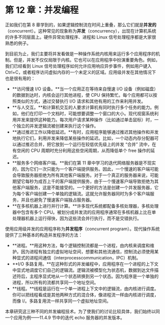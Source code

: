 # 第 12 章：并发编程

正如我们在第 8 章学到的，如果逻辑控制流在时间上重叠，那么它们就是**并发的**（concurrent）。这种常见的现象称为**并发**（concurrency），出现在计算机系统的许多不同层面上。硬件异常处理程序、进程和 Linux 信号处理程序都是大家很熟悉的例子。

到目前为止，我们主要将并发看做是一种操作系统内核用来运行多个应用程序的机制。但是，并发不仅仅局限于内核。它也可以在应用程序中扮演重要角色。例如，我们已经看到 Linux 信号处理程序如何允许应用响应异步事件，例如用户键入 Ctrl+C，或者程序访问虚拟内存的一个未定义的区域。应用级并发在其他情况下也是很有用的：

* **访问慢速 I/O 设备。**当一个应用正在等待来自慢速 I/O 设备（例如磁盘）的数据到达时，内核会运行其他进程，使 CPU 保持繁忙。每个应用都可以按照类似的方式，通过交替执行 I/O 请求和其他有用的工作来利用并发。
* **与人交互。**和计算机交互的人要求计算机有同时执行多个任务的能力。例如，他们在打印一个文档时，可能想要调整一个窗口的大小。现代视窗系统利用并发来提供这种能力。每次用户请求某种操作（比如通过单击鼠标）时，一个独立的并发逻辑流被创建来执行这个操作。
* **通过推迟工作以降低延迟。**有时，应用程序能够通过推迟其他操作和并发地执行它们，利用并发来降低某些操作的延迟。比如，一个动态内存分配器可以通过推迟合并，把它放到一个运行在较低优先级上的并发 “合并” 流中，在有空闲的 CPU 周期时充分利用这些空闲周期，从而降低单个 free 操作的延迟。
* **服务多个网络客户端。**我们在第 11 章中学习的迭代网络服务器是不现实的，因为它们一次只能为一个客户端提供服务。因此，一个慢速的客户端可能会导致服务器拒绝为所有其他客户端服务。对于一个真正的服务器来说，可能期望它每秒为成百上千的客户端提供服务，由于一个慢速客户端导致拒绝为其他客户端服务，这是不能接受的。一个更好的方法是创建一个并发服务器，它为每个客户端创建一个单独的逻辑流。这就允许服务器同时为多个客户端服务，并且也避免了慢速客户端独占服务器。
* **在多核机器上进行并行计算。**许多现代系统都配备多核处理器，多核处理器中包含有多个 CPU。被划分成并发流的应用程序通常在多核机器上比在单处理器机器上运行得快，因为这些流会并行执行，而不是交错执行。

使用应用级并发的应用程序称为**并发程序**（concurrent program）。现代操作系统提供了三种基本的构造并发程序的方法：

* **进程。**用这种方法，每个逻辑控制流都是一个进程，由内核来调度和维护。因为进程有独立的虚拟地址空间，想要和其他流通信，控制流必须使用某种显式的进程间通信（interprocesscommunication，IPC）机制。
* **I/O 多路复用。**在这种形式的并发编程中，应用程序在一个进程的上下文中显式地调度它们自己的逻辑流。逻辑流被模型化为状态机，数据到达文件描述符后，主程序显式地从一个状态转换到另一个状态。因为程序是一个单独的进程，所以所有的流都共享同一个地址空间。
* **线程。**线程是运行在一个单一进程上下文中的逻辑流，由内核进行调度。你可以把线程看成是其他两种方式的混合体，像进程流一样由内核进行调度，而像 I/。多路复用流一样共享同一个虚拟地址空间。

本章研究这三种不同的并发编程技术。为了使我们的讨论比较具体，我们始终以同一个应用为例——11.4.9 节中的迭代 echo 服务器的并发版本。

